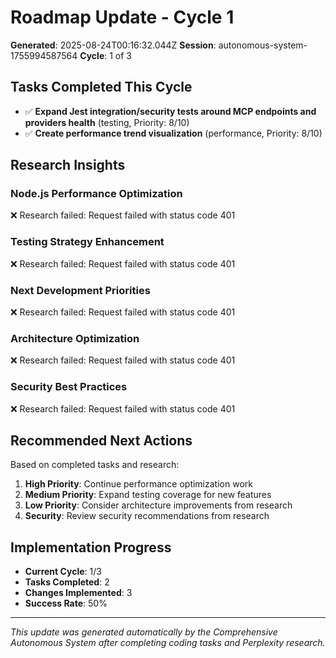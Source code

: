 # Roadmap Update - Cycle 1

**Generated**: 2025-08-24T00:16:32.044Z
**Session**: autonomous-system-1755994587564
**Cycle**: 1 of 3

## Tasks Completed This Cycle

- ✅ **Expand Jest integration/security tests around MCP endpoints and providers health** (testing, Priority: 8/10)
- ✅ **Create performance trend visualization** (performance, Priority: 8/10)

## Research Insights

### Node.js Performance Optimization
❌ Research failed: Request failed with status code 401

### Testing Strategy Enhancement
❌ Research failed: Request failed with status code 401

### Next Development Priorities
❌ Research failed: Request failed with status code 401

### Architecture Optimization
❌ Research failed: Request failed with status code 401

### Security Best Practices
❌ Research failed: Request failed with status code 401

## Recommended Next Actions

Based on completed tasks and research:

1. **High Priority**: Continue performance optimization work
2. **Medium Priority**: Expand testing coverage for new features
3. **Low Priority**: Consider architecture improvements from research
4. **Security**: Review security recommendations from research

## Implementation Progress

- **Current Cycle**: 1/3
- **Tasks Completed**: 2
- **Changes Implemented**: 3
- **Success Rate**: 50%

---
*This update was generated automatically by the Comprehensive Autonomous System after completing coding tasks and Perplexity research.*
